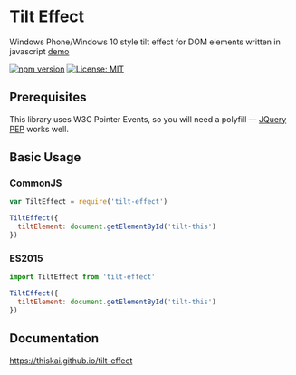 # Tilt Effect
Windows Phone/Windows 10 style tilt effect for DOM elements written in javascript [demo](https://thiskai.github.io/tilt-effect/demo/index.html)

[![npm version](https://badge.fury.io/js/tilt-effect.svg)](https://www.npmjs.com/package/tilt-effect)
[![License: MIT](https://img.shields.io/badge/License-MIT-yellow.svg)](https://opensource.org/licenses/MIT)

## Prerequisites
This library uses W3C Pointer Events, so you will need a polyfill &mdash;
[JQuery PEP](https://github.com/jquery/PEP) works well.

## Basic Usage

### CommonJS
```javascript
var TiltEffect = require('tilt-effect')

TiltEffect({
  tiltElement: document.getElementById('tilt-this')
})
```
### ES2015
```javascript
import TiltEffect from 'tilt-effect'

TiltEffect({
  tiltElement: document.getElementById('tilt-this')
})
```

## Documentation
https://thiskai.github.io/tilt-effect
